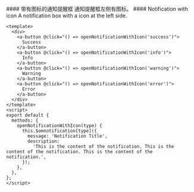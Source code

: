 <cn>
#### 带有图标的通知提醒框
通知提醒框左侧有图标。
</cn>

<us>
#### Notification with icon
A notification box with a icon at the left side.
</us>

```vue
<template>
  <div>
    <a-button @click="() => openNotificationWithIcon('success')">
      Success
    </a-button>
    <a-button @click="() => openNotificationWithIcon('info')">
      Info
    </a-button>
    <a-button @click="() => openNotificationWithIcon('warning')">
      Warning
    </a-button>
    <a-button @click="() => openNotificationWithIcon('error')">
      Error
    </a-button>
  </div>
</template>
<script>
export default {
  methods: {
    openNotificationWithIcon(type) {
      this.$omnotification[type]({
        message: 'Notification Title',
        description:
          'This is the content of the notification. This is the content of the notification. This is the content of the notification.',
      });
    },
  },
};
</script>
```
